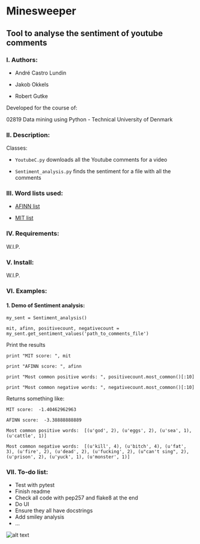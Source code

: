 # Minesweeper
## Tool to analyse the sentiment of youtube comments


### I. Authors:
* André Castro Lundin

* Jakob Okkels

* Robert Gutke

Developed for the course of:

02819 Data mining using Python - Technical University of Denmark

### II. Description:
Classes:

* `YoutubeC.py` downloads all the Youtube comments for a video

* `Sentiment_analysis.py` finds the sentiment for a file with all the comments

### III. Word lists used:
- [AFINN list](http://neuro.imm.dtu.dk/wiki/AFINN)

- [MIT list](http://goo.gl/01A0iw)

### IV. Requirements:
W.I.P.

### V. Install:
W.I.P.

### VI. Examples:


#### 1. Demo of Sentiment analysis:

`my_sent = Sentiment_analysis()`

`mit, afinn, positivecount, negativecount = my_sent.get_sentiment_values('path_to_comments_file')`

Print the results

`print "MIT score: ", mit`

`print "AFINN score: ", afinn`

`print "Most common positive words: ", positivecount.most_common()[:10]`

`print "Most common negative words: ", negativecount.most_common()[:10]`

Returns something like:

`MIT score:  -1.40462962963`

`AFINN score:  -3.38888888889`

`Most common positive words:  [(u'god', 2), (u'eggs', 2), (u'sea', 1), (u'cattle', 1)]`

`Most common negative words:  [(u'kill', 4), (u'bitch', 4), (u'fat', 3), (u'fire', 2), (u'dead', 2), (u'fucking', 2), (u"can't sing", 2), (u'prison', 2), (u'yuck', 1), (u'monster', 1)]`

### VII. To-do list:
- Test with pytest
- Finish readme
- Check all code with pep257 and flake8 at the end
- Do UI
- Ensure they all have docstrings
- Add smiley analysis
- ...

![alt text](http://upload.wikimedia.org/wikipedia/en/5/5c/Minesweeper_Icon.png "Not that kind of mine. Datamining...")
